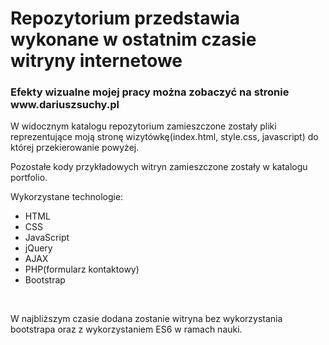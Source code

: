# Repozytorium przedstawia wykonane w ostatnim czasie witryny internetowe
<h3>Efekty wizualne mojej pracy można zobaczyć na stronie www.dariuszsuchy.pl </h3>
<p>W widocznym katalogu repozytorium zamieszczone zostały pliki reprezentujące moją stronę wizytówkę(index.html, style.css, javascript) do której przekierowanie powyżej.</p>
<p>Pozostałe kody przykładowych witryn zamieszczone zostały w katalogu portfolio.</p>
<p>Wykorzystane technologie:</p> 
<ul>
  <li>HTML</li>
  <li>CSS</li>
  <li>JavaScript</li>
  <li>jQuery</li>
  <li>AJAX</li>
  <li>PHP(formularz kontaktowy)</li>
  <li>Bootstrap</li>
 </ul>

<br /><p>W najbliższym czasie dodana zostanie witryna bez wykorzystania bootstrapa oraz z wykorzystaniem ES6 w ramach nauki.</p>
